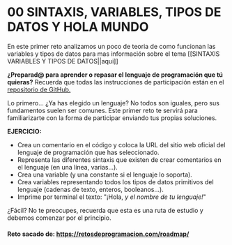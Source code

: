 # 00 SINTAXIS, VARIABLES, TIPOS DE DATOS Y HOLA MUNDO

En este primer reto analizamos un poco de teoria de como funcionan las variables y tipos de datos para mas información sobre el tema [[SINTAXIS VARIABLES Y TIPOS DE DATOS||aqui]]

**¿Preparad@ para aprender o repasar el lenguaje de programación que tú quieras?**
Recuerda que todas las instrucciones de participación están en el [repositorio de GitHub.](https://github.com/mouredev/roadmap-retos-programacion/blob/main/Roadmap/00%20-%20SINTAXIS%2C%20VARIABLES%2C%20TIPOS%20DE%20DATOS%20Y%20HOLA%20MUNDO/ejercicio.md)
 
Lo primero... ¿Ya has elegido un lenguaje? No todos son iguales, pero sus fundamentos suelen ser comunes. Este primer reto te servirá para familiarizarte con la forma de participar enviando tus propias soluciones.
 
 **EJERCICIO:**
- Crea un comentario en el código y coloca la URL del sitio web oficial del lenguaje de programación que has seleccionado.
- Representa las diferentes sintaxis que existen de crear comentarios en el lenguaje (en una línea, varias...).
- Crea una variable (y una constante si el lenguaje lo soporta).
- Crea variables representando todos los tipos de datos primitivos del lenguaje (cadenas de texto, enteros, booleanos...).
- Imprime por terminal el texto: "¡Hola, *y el nombre de tu lenguaje!*"
 
¿Fácil? No te preocupes, recuerda que esta es una ruta de estudio y debemos comenzar por el principio.

#### Reto sacado de: https://retosdeprogramacion.com/roadmap/